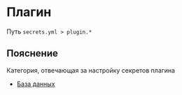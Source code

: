 # Плагин
Путь `secrets.yml > plugin.*`

## Пояснение
Категория, отвечающая за настройку секретов плагина
- [База данных](/en/secrets/plugin/database/)